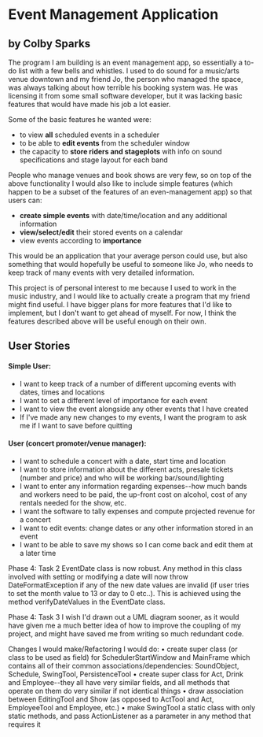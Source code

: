 # Event Management Application

## by Colby Sparks

The program I am building is an event management app, so essentially a to-do list with a few bells 
and whistles.  I used to do sound for a music/arts venue downtown and my friend Jo, the person who managed the space, 
was always talking about how terrible his booking system was.  He was licensing it from some small software developer,
but it was lacking basic features that would have made his job a lot easier.  

Some of the basic features he wanted were:
- to view **all** scheduled events in a scheduler
- to be able to **edit events** from the scheduler window
- the capacity to **store riders and stageplots** with info on sound specifications and stage layout for each band

People who manage venues and book shows are very few, so on top of the above functionality I would also like
to include simple features (which happen to be a subset of the features of an even-management app) so that users
can:
- **create simple events** with date/time/location and any additional information
- **view/select/edit** their stored events on a calendar
- view events according to **importance**

This would be an application that your average person could use, but also something that would hopefully be useful to
someone like Jo, who needs to keep track of many events with very detailed information.

This project is of personal interest to me because I used to work in the music industry, and I would like to actually
create a program that my friend might find useful.  I have bigger plans for more features that I'd like to implement,
but I don't want to get ahead of myself.  For now, I think the features described above will be useful enough on
their own.

## User Stories

#### Simple User:
- I want to keep track of a number of different upcoming events with dates, times and locations
- I want to set a different level of importance for each event
- I want to view the event alongside any other events that I have created
- If I've made any new changes to my events, I want the program to ask me if I want to save before quitting

#### User (concert promoter/venue manager):
- I want to schedule a concert with a date, start time and location
- I want to store information about the different acts, presale tickets (number and price) and who will be working
bar/sound/lighting
- I want to enter any information regarding expenses--how much bands and workers need to be paid, the up-front cost on
alcohol, cost of any rentals needed for the show, etc.
- I want the software to tally expenses and compute projected revenue for a concert
- I want to edit events: change dates or any other information stored in an event
- I want to be able to save my shows so I can come back and edit them at a later time


Phase 4: Task 2
EventDate class is now robust.  Any method in this class involved with setting or modifying a date will now
throw DateFormatException if any of the new date values are invalid (if user tries to set the month value to 13 
or day to 0 etc..).  This is achieved using the method verifyDateValues in the EventDate class.

Phase 4: Task 3
I wish I'd drawn out a UML diagram sooner, as it would have given me a much better idea of how to improve
the coupling of my project, and might have saved me from writing so much redundant code.

Changes I would make/Refactoring I would do:
• create super class (or class to be used as field) for SchedulerStartWindow and MainFrame which contains all
of their common associations/dependencies: SoundObject, Schedule, SwingTool, PersistenceTool 
• create super class for Act, Drink and Employee--they all have very similar fields, and all methods that operate
on them do very similar if not identical things
• draw association between EditingTool and Show (as opposed to ActTool and Act, EmployeeTool and Employee, etc.)
• make SwingTool a static class with only static methods, and pass ActionListener as a parameter in any method that
requires it